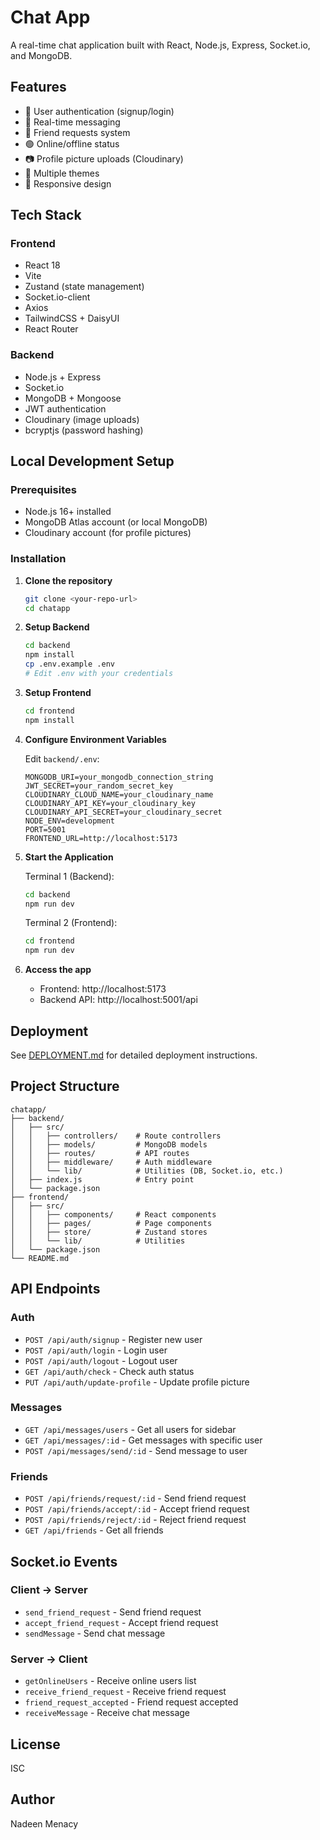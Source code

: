 # Chat App

A real-time chat application built with React, Node.js, Express, Socket.io, and MongoDB.

## Features

- 🔐 User authentication (signup/login)
- 💬 Real-time messaging
- 👥 Friend requests system
- 🟢 Online/offline status
- 📷 Profile picture uploads (Cloudinary)
- 🎨 Multiple themes
- 📱 Responsive design

## Tech Stack

### Frontend

- React 18
- Vite
- Zustand (state management)
- Socket.io-client
- Axios
- TailwindCSS + DaisyUI
- React Router

### Backend

- Node.js + Express
- Socket.io
- MongoDB + Mongoose
- JWT authentication
- Cloudinary (image uploads)
- bcryptjs (password hashing)

## Local Development Setup

### Prerequisites

- Node.js 16+ installed
- MongoDB Atlas account (or local MongoDB)
- Cloudinary account (for profile pictures)

### Installation

1. **Clone the repository**

   ```bash
   git clone <your-repo-url>
   cd chatapp
   ```

2. **Setup Backend**

   ```bash
   cd backend
   npm install
   cp .env.example .env
   # Edit .env with your credentials
   ```

3. **Setup Frontend**

   ```bash
   cd frontend
   npm install
   ```

4. **Configure Environment Variables**

   Edit `backend/.env`:

   ```env
   MONGODB_URI=your_mongodb_connection_string
   JWT_SECRET=your_random_secret_key
   CLOUDINARY_CLOUD_NAME=your_cloudinary_name
   CLOUDINARY_API_KEY=your_cloudinary_key
   CLOUDINARY_API_SECRET=your_cloudinary_secret
   NODE_ENV=development
   PORT=5001
   FRONTEND_URL=http://localhost:5173
   ```

5. **Start the Application**

   Terminal 1 (Backend):

   ```bash
   cd backend
   npm run dev
   ```

   Terminal 2 (Frontend):

   ```bash
   cd frontend
   npm run dev
   ```

6. **Access the app**
   - Frontend: http://localhost:5173
   - Backend API: http://localhost:5001/api

## Deployment

See [DEPLOYMENT.md](./DEPLOYMENT.md) for detailed deployment instructions.

## Project Structure

```
chatapp/
├── backend/
│   ├── src/
│   │   ├── controllers/    # Route controllers
│   │   ├── models/         # MongoDB models
│   │   ├── routes/         # API routes
│   │   ├── middleware/     # Auth middleware
│   │   └── lib/            # Utilities (DB, Socket.io, etc.)
│   ├── index.js            # Entry point
│   └── package.json
├── frontend/
│   ├── src/
│   │   ├── components/     # React components
│   │   ├── pages/          # Page components
│   │   ├── store/          # Zustand stores
│   │   └── lib/            # Utilities
│   └── package.json
└── README.md
```

## API Endpoints

### Auth

- `POST /api/auth/signup` - Register new user
- `POST /api/auth/login` - Login user
- `POST /api/auth/logout` - Logout user
- `GET /api/auth/check` - Check auth status
- `PUT /api/auth/update-profile` - Update profile picture

### Messages

- `GET /api/messages/users` - Get all users for sidebar
- `GET /api/messages/:id` - Get messages with specific user
- `POST /api/messages/send/:id` - Send message to user

### Friends

- `POST /api/friends/request/:id` - Send friend request
- `POST /api/friends/accept/:id` - Accept friend request
- `POST /api/friends/reject/:id` - Reject friend request
- `GET /api/friends` - Get all friends

## Socket.io Events

### Client → Server

- `send_friend_request` - Send friend request
- `accept_friend_request` - Accept friend request
- `sendMessage` - Send chat message

### Server → Client

- `getOnlineUsers` - Receive online users list
- `receive_friend_request` - Receive friend request
- `friend_request_accepted` - Friend request accepted
- `receiveMessage` - Receive chat message

## License

ISC

## Author

Nadeen Menacy
